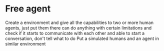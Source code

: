# Free agent

Create a environment and give all the capabilities to two or more human agents, just put them there can do anything with certain limitations and check if it starts to communicate with each other and able to start a conversation, don't tell what to do
Put a simulated humans and an agent in similar environment